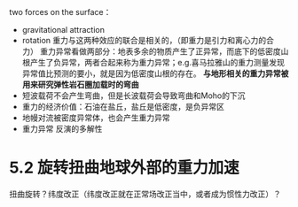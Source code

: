 two forces on the surface：
- gravitational attraction
- rotation
重力与这两种效应的联合是相关的，（即重力是引力和离心力的合力）
重力异常看做两部分：地表多余的物质产生了正异常，而底下的低密度山根产生了负异常，两者合起来称为重力异常；e.g.喜马拉雅山的重力测量发现异常值比预测的要小，就是因为低密度山根的存在。
**与地形相关的重力异常被用来研究弹性岩石圈加载时的弯曲**
- 短波载荷不会产生弯曲，但是长波载荷会导致弯曲和Moho的下沉
- 重力的经济价值：石油在盐丘，盐丘是低密度，是负异常区
- 地幔对流被密度异常体，也会产生重力异常
- 重力异常 反演的多解性
# 5.2 旋转扭曲地球外部的重力加速
扭曲旋转？纬度改正（纬度改正就在正常场改正当中，或者成为惯性力改正）？

